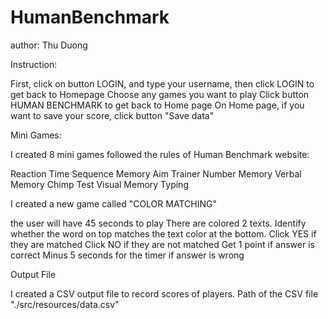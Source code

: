 # HumanBenchmark

author: Thu Duong

Instruction:

First, click on button LOGIN, and type your username, then click LOGIN to get back to Homepage
Choose any games you want to play
Click button HUMAN BENCHMARK to get back to Home page
On Home page, if you want to save your score, click button "Save data"


Mini Games:

I created 8 mini games followed the rules of Human Benchmark website:

Reaction Time
Sequence Memory
Aim Trainer
Number Memory
Verbal Memory
Chimp Test
Visual Memory
Typing


I created a new game called "COLOR MATCHING"

the user will have 45 seconds to play
There are colored 2 texts. Identify whether the word on top matches the text color at the bottom.
Click YES if they are matched
Click NO if they are not matched
Get 1 point if answer is correct
Minus 5 seconds for the timer if answer is wrong


Output File

I created a CSV output file to record scores of players.
Path of the CSV file "./src/resources/data.csv"
